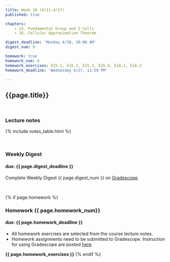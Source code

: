 ```yaml
---
title: Week 10 (4/11-4/17)
published: true

chapters:
    - 15. Fundamental Group and 2-Cells
    - 16. Cellular Approximation Theorem

digest_deadline: 'Monday 4/18, 10:00 AM'
digest_num: 9

homework: true
homework_num: 8
homework_exercises: E15.1, E15.2, E15.3, E15.4, E16.1, E16.2
homework_deadline: 'Wednesday 4/27, 11:59 PM'

---
```


<style>
    ul {
        padding-left: 20px;
    }
</style>


## {{page.title}}



<br/>

### Lecture notes

{% include notes_table.html %}


<br/>

### Weekly Digest 
#### due: {{ page.digest_deadline }}


Complete Weekly Digest {{ page.digest_num }} on [Gradescope](https://www.gradescope.com).

<br/>


{% if page.homework %}
### Homework {{ page.homework_num}} 
#### due: {{ page.homework_deadline }}

* All homework exercises are selected from the course lecture notes.
* Homework assignments need to be submitted to Gradescope. Instruction for
using Gradescope are posted [here](https://gradescope.ubmath.info).

<b>{{ page.homework_exercises }}</b>
{% endif %}